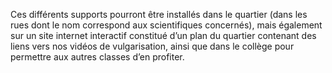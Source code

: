 Ces différents supports pourront être installés dans le quartier (dans les rues dont le nom correspond aux scientifiques concernés), mais également
sur un site internet interactif constitué d’un plan du quartier contenant des liens vers nos vidéos de vulgarisation, ainsi que dans le collège pour
permettre aux autres classes d’en profiter. 
